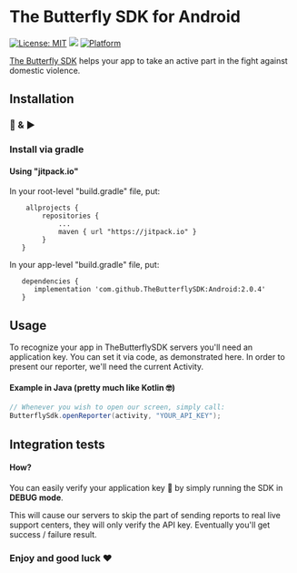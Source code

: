 # The Butterfly SDK for Android
[![License: MIT](https://img.shields.io/badge/License-Apache-yellow.svg)](https://github.com/TheButterflySDK/Android/blob/main/LICENSE)
[![](https://jitpack.io/v/TheButterflySDK/Android.svg)](https://jitpack.io/#TheButterflySDK/Android)
[![Platform](https://img.shields.io/badge/Platform-Android-green.svg)](https://github.com/TheButterflySDK/Android)

[The Butterfly SDK](https://github.com/TheButterflyButton/About/blob/main/README.md) helps your app to take an active part in the fight against domestic violence.

## Installation
### 🔌 & ▶️

### Install via gradle

#### Using "jitpack.io"

In your root-level "build.gradle" file, put:
```
    allprojects {
        repositories {
            ...
            maven { url "https://jitpack.io" }
        }
   }
```

In your app-level "build.gradle" file, put:
```
   dependencies {
      implementation 'com.github.TheButterflySDK:Android:2.0.4'
   }
```

## Usage

To recognize your app in TheButterflySDK servers you'll need an application key. You can set it via code, as demonstrated here.
In order to present our reporter, we'll need the current Activity.

#### Example in Java (pretty much like Kotlin 🤓)

```Java
// Whenever you wish to open our screen, simply call:
ButterflySdk.openReporter(activity, "YOUR_API_KEY");
```

## Integration tests
#### How?
You can easily verify your application key 🔑 by simply running the SDK in **DEBUG mode**.

This will cause our servers to skip the part of sending reports to real live support centers, they will only verify the API key. Eventually you'll get success / failure result.


### Enjoy and good luck ❤️
